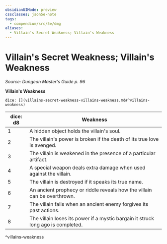 ```yaml
---
obsidianUIMode: preview
cssclasses: json5e-note
tags:
  - compendium/src/5e/dmg
aliases:
  - Villain's Secret Weakness; Villain's Weakness
---
```

# Villain's Secret Weakness; Villain's Weakness
*Source: Dungeon Master's Guide p. 96* 

**Villain's Weakness**

`dice: [](villains-secret-weakness-villains-weakness.md#^villains-weakness)`

| dice: d8 | Weakness |
|----------|----------|
| 1 | A hidden object holds the villain's soul. |
| 2 | The villain's power is broken if the death of its true love is avenged. |
| 3 | The villain is weakened in the presence of a particular artifact. |
| 4 | A special weapon deals extra damage when used against the villain. |
| 5 | The villain is destroyed if it speaks its true name. |
| 6 | An ancient prophecy or riddle reveals how the villain can be overthrown. |
| 7 | The villain falls when an ancient enemy forgives its past actions. |
| 8 | The villain loses its power if a mystic bargain it struck long ago is completed. |
^villains-weakness